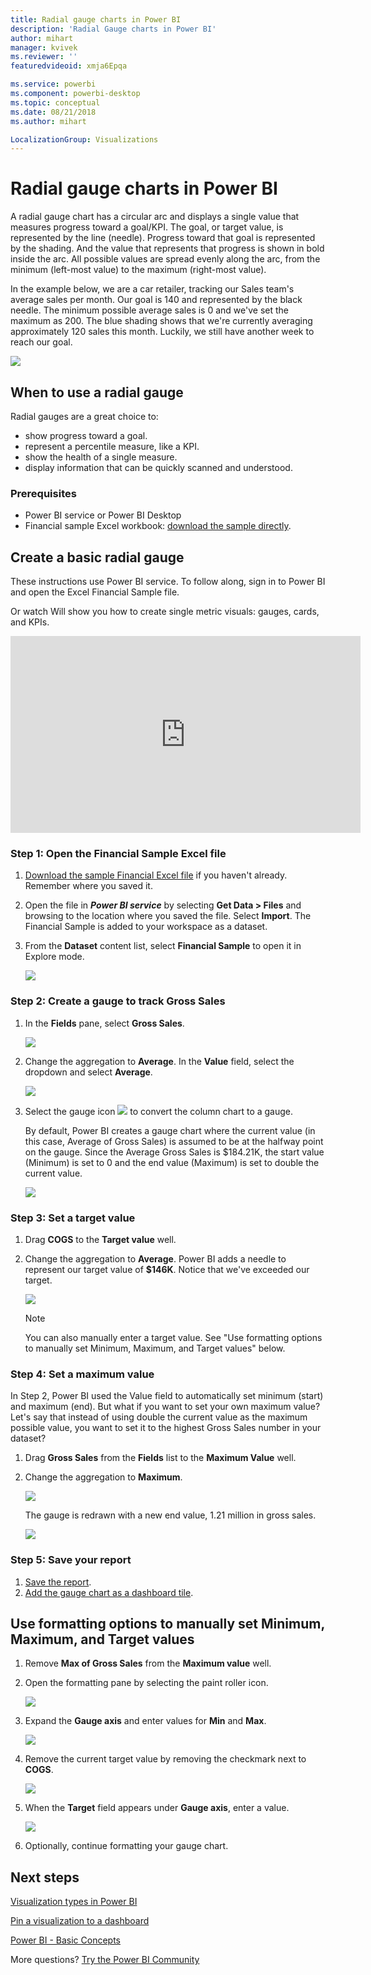 ```yaml
---
title: Radial gauge charts in Power BI  
description: 'Radial Gauge charts in Power BI'
author: mihart
manager: kvivek
ms.reviewer: ''
featuredvideoid: xmja6Epqa

ms.service: powerbi
ms.component: powerbi-desktop
ms.topic: conceptual
ms.date: 08/21/2018
ms.author: mihart

LocalizationGroup: Visualizations
---
```

# Radial gauge charts in Power BI
A radial gauge chart has a circular arc and displays a single value that measures progress toward a goal/KPI.  The goal, or target value, is represented by the line (needle). Progress toward that goal is represented by the shading.  And the value that represents that progress is shown in bold inside the arc. All possible values are spread evenly along the arc, from the minimum (left-most value) to the maximum (right-most value).

In the example below, we are a car retailer, tracking our Sales team's average sales per month. Our goal is 140 and represented by the black needle.  The minimum possible average sales is 0 and we've set the maximum as 200.  The blue shading shows that we're currently averaging approximately 120 sales this month. Luckily, we still have another week to reach our goal.

![](media/power-bi-visualization-radial-gauge-charts/gauge_m.png)

## When to use a radial gauge
Radial gauges are a great choice to:

* show progress toward a goal.
* represent a percentile measure, like a KPI.
* show the health of a single measure.
* display information that can be quickly scanned and understood.

### Prerequisites
 - Power BI service or Power BI Desktop
 - Financial sample Excel workbook: [download the sample directly](http://go.microsoft.com/fwlink/?LinkID=521962).

## Create a basic radial gauge
These instructions use Power BI service. To follow along, sign in to Power BI and open the Excel Financial Sample file.  

Or watch Will show you how to create single metric visuals: gauges, cards, and KPIs.

<iframe width="560" height="315" src="https://www.youtube.com/embed/xmja6EpqaO0?list=PL1N57mwBHtN0JFoKSR0n-tBkUJHeMP2cP" frameborder="0" allowfullscreen></iframe>

### Step 1: Open the Financial Sample Excel file
1. [Download the sample Financial Excel file](sample-financial-download.md) if you haven't already. Remember where you saved it.

2. Open the file in ***Power BI service*** by selecting **Get Data \> Files** and browsing to the location where you saved the file. Select **Import**. The Financial Sample is added to your workspace as a dataset.

3. From the **Dataset** content list, select **Financial Sample** to open it in Explore mode.

    ![](media/power-bi-visualization-radial-gauge-charts/power-bi-dataset.png)

### Step 2: Create a gauge to track Gross Sales
1. In the **Fields** pane, select **Gross Sales**.
   
   ![](media/power-bi-visualization-radial-gauge-charts/power-bi-gross-sales.png)
2. Change the aggregation to **Average**. In the **Value** field, select the dropdown and select **Average**.
   
   ![](media/power-bi-visualization-radial-gauge-charts/changetoaverage_new.png)
3. Select the gauge icon ![](media/power-bi-visualization-radial-gauge-charts/gaugeicon_new.png) to convert the column chart to a gauge.
   
   By default, Power BI creates a gauge chart where the current value (in this case, Average of Gross Sales) is assumed to be at the halfway point on the gauge. Since the Average Gross Sales is $184.21K, the start value (Minimum) is set to 0 and the end value (Maximum) is set to double the current value.
   
   ![](media/power-bi-visualization-radial-gauge-charts/power-bi-184.png)

### Step 3: Set a target value
1. Drag **COGS** to the **Target value** well.
2. Change the aggregation to **Average**.
   Power BI adds a needle to represent our target value of **$146K**. Notice that we've exceeded our target.
   
   ![](media/power-bi-visualization-radial-gauge-charts/power-bi-cogs.png)
   
   > [!NOTE]
   > You can also manually enter a target value.  See "Use formatting options to manually set Minimum, Maximum, and Target values" below.
   > 
   > 

### Step 4: Set a maximum value
In Step 2, Power BI used the Value field to automatically set minimum (start) and maximum (end).  But what if you want to set your own maximum value?  Let's say that instead of using double the current value as the maximum possible value, you want to set it to the highest Gross Sales number in your dataset? 

1. Drag **Gross Sales** from the **Fields** list to the **Maximum Value** well.
2. Change the aggregation to **Maximum**.
   
   ![](media/power-bi-visualization-radial-gauge-charts/setmaximum_new.png)
   
   The gauge is redrawn with a new end value, 1.21 million in gross sales.
   
   ![](media/power-bi-visualization-radial-gauge-charts/power-bi-final-gauge.png)

### Step 5: Save your report
1. [Save the report](service-report-save.md).
2. [Add the gauge chart as a dashboard tile](service-dashboard-tiles.md). 

## Use formatting options to manually set Minimum, Maximum, and Target values
1. Remove **Max of Gross Sales** from the **Maximum value** well.
2. Open the formatting pane by selecting the paint roller icon.
   
   ![](media/power-bi-visualization-radial-gauge-charts/power-bi-max.png)
3. Expand the **Gauge axis** and enter values for **Min** and **Max**.
   
    ![](media/power-bi-visualization-radial-gauge-charts/power-bi-gauge-axis.png)
4. Remove the current target value by removing the checkmark next to **COGS**.
   
    ![](media/power-bi-visualization-radial-gauge-charts/pbi_remove_target.png)
5. When the **Target** field appears under **Gauge axis**, enter a value.
   
    ![](media/power-bi-visualization-radial-gauge-charts/power-bi-gauge-target.png)
6. Optionally, continue formatting your gauge chart.

## Next steps
[Visualization types in Power BI](power-bi-visualization-types-for-reports-and-q-and-a.md)

[Pin a visualization to a dashboard](service-dashboard-pin-tile-from-report.md)

[ Power BI - Basic Concepts](service-basic-concepts.md)

More questions? [Try the Power BI Community](http://community.powerbi.com/)

